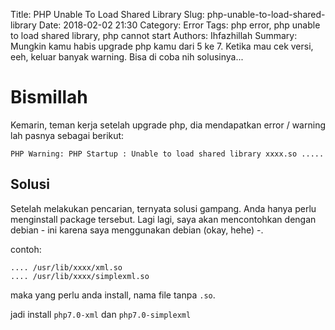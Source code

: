 Title: PHP Unable To Load Shared Library 
Slug: php-unable-to-load-shared-library
Date: 2018-02-02 21:30
Category: Error
Tags: php error, php unable to load shared library, php cannot start
Authors: Ihfazhillah
Summary: Mungkin kamu habis upgrade php kamu dari 5 ke 7. Ketika mau cek versi, eeh, keluar banyak warning. Bisa di coba nih solusinya...

# Bismillah

Kemarin, teman kerja setelah upgrade php, dia mendapatkan error / warning lah pasnya sebagai berikut: 

```
PHP Warning: PHP Startup : Unable to load shared library xxxx.so .....
```

## Solusi
Setelah melakukan pencarian, ternyata solusi gampang. Anda hanya perlu menginstall package tersebut. Lagi lagi, saya akan mencontohkan dengan debian - ini karena saya menggunakan debian (okay, hehe) -.

contoh: 
```
.... /usr/lib/xxxx/xml.so
.... /usr/lib/xxxx/simplexml.so
```

maka yang perlu anda install, nama file tanpa `.so`.

jadi install `php7.0-xml` dan `php7.0-simplexml`
